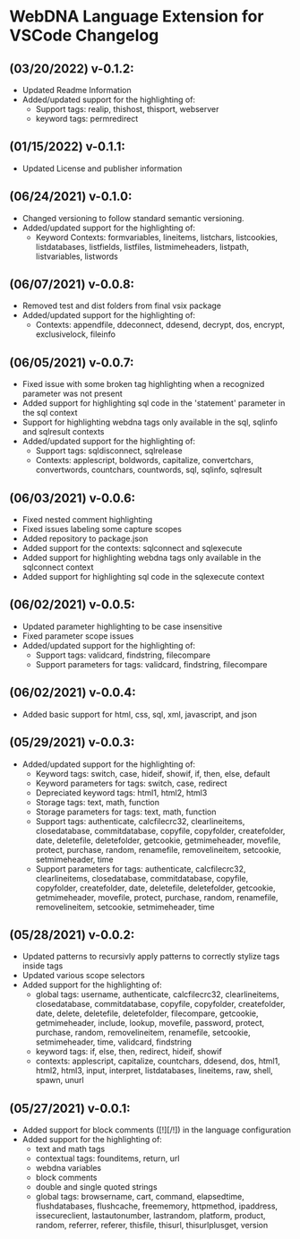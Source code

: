 # WebDNA Language Extension for VSCode Changelog

## (03/20/2022) v-0.1.2:
- Updated Readme Information
- Added/updated support for the highlighting of:
    * Support tags: realip, thishost, thisport, webserver
    * keyword tags: permredirect

## (01/15/2022) v-0.1.1:
- Updated License and publisher information

## (06/24/2021) v-0.1.0:
- Changed versioning to follow standard semantic versioning.
- Added/updated support for the highlighting of:
    * Keyword Contexts: formvariables, lineitems, listchars, listcookies, listdatabases, listfields, listfiles, listmimeheaders, listpath, listvariables, listwords

## (06/07/2021) v-0.0.8:
- Removed test and dist folders from final vsix package
- Added/updated support for the highlighting of:
    * Contexts: appendfile, ddeconnect, ddesend, decrypt, dos, encrypt, exclusivelock, fileinfo

## (06/05/2021) v-0.0.7:
- Fixed issue with some broken tag highlighting when a recognized parameter was not present
- Added support for highlighting sql code in the 'statement' parameter in the sql context
- Support for highlighting webdna tags only available in the sql, sqlinfo and sqlresult contexts
- Added/updated support for the highlighting of:
    * Support tags: sqldisconnect, sqlrelease
    * Contexts: applescript, boldwords, capitalize, convertchars, convertwords, countchars, countwords, sql, sqlinfo, sqlresult

## (06/03/2021) v-0.0.6:
- Fixed nested comment highlighting
- Fixed issues labeling some capture scopes
- Added repository to package.json
- Added support for the contexts: sqlconnect and sqlexecute
- Added support for highlighting webdna tags only available in the sqlconnect context
- Added support for highlighting sql code in the sqlexecute context

## (06/02/2021) v-0.0.5:
- Updated parameter highlighting to be case insensitive
- Fixed parameter scope issues
- Added/updated support for the highlighting of:
    * Support tags: validcard, findstring, filecompare
    * Support parameters for tags: validcard, findstring, filecompare

## (06/02/2021) v-0.0.4:
- Added basic support for html, css, sql, xml, javascript, and json

## (05/29/2021) v-0.0.3:
- Added/updated support for the highlighting of:
    * Keyword tags: switch, case, hideif, showif, if, then, else, default
    * Keyword parameters for tags: switch, case, redirect
    * Depreciated keyword tags: html1, html2, html3
    * Storage tags: text, math, function
    * Storage parameters for tags: text, math, function
    * Support tags: authenticate, calcfilecrc32, clearlineitems, closedatabase, commitdatabase, copyfile, copyfolder, createfolder, date, deletefile, deletefolder, getcookie, getmimeheader, movefile, protect, purchase, random, renamefile, removelineitem, setcookie, setmimeheader, time
    * Support parameters for tags: authenticate, calcfilecrc32, clearlineitems, closedatabase, commitdatabase, copyfile, copyfolder, createfolder, date, deletefile, deletefolder, getcookie, getmimeheader, movefile, protect, purchase, random, renamefile, removelineitem, setcookie, setmimeheader, time

## (05/28/2021) v-0.0.2:
- Updated patterns to recursivly apply patterns to correctly stylize tags inside tags
- Updated various scope selectors
- Added support for the highlighting of:
    * global tags: username, authenticate, calcfilecrc32, clearlineitems, closedatabase, commitdatabase, copyfile, copyfolder, createfolder, date, delete, deletefile, deletefolder, filecompare, getcookie, getmimeheader, include, lookup, movefile, password, protect, purchase, random, removelineitem, renamefile, setcookie, setmimeheader, time, validcard, findstring
    * keyword tags: if, else, then, redirect, hideif, showif
    * contexts: applescript, capitalize, countchars, ddesend, dos, html1, html2, html3, input, interpret, listdatabases, lineitems, raw, shell, spawn, unurl

## (05/27/2021) v-0.0.1:
- Added support for block comments ([!][/!]) in the language configuration
- Added support for the highlighting of:
    * text and math tags
    * contextual tags: founditems, return, url
    * webdna variables
    * block comments
    * double and single quoted strings
    * global tags: browsername, cart, command, elapsedtime, flushdatabases, flushcache, freememory, httpmethod, ipaddress, issecureclient, lastautonumber, lastrandom, platform, product, random, referrer, referer, thisfile, thisurl, thisurlplusget, version
